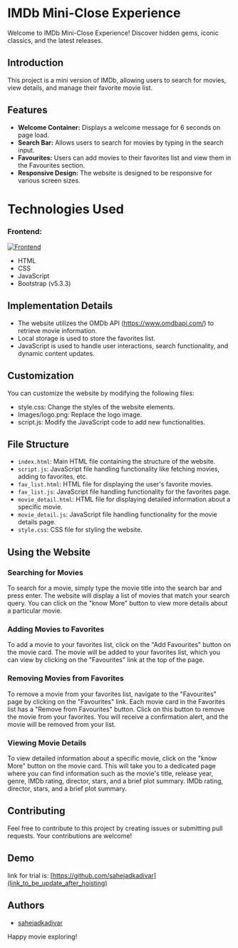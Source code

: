 
# IMDb Mini-Close Experience

Welcome to IMDb Mini-Close Experience! Discover hidden gems, iconic classics, and the latest releases. 
## Introduction
This project is a mini version of IMDb, allowing users to search for movies, view details, and manage their favorite movie list.

## Features
- **Welcome Container:** Displays a welcome message for 6 seconds on page load.
- **Search Bar:** Allows users to search for movies by typing in the search input.
- **Favourites:** Users can add movies to their favorites list and view them in the Favourites section.
- **Responsive Design:** The website is designed to be responsive for various screen sizes.

# Technologies Used
### Frontend:
[![Frontend](https://skillicons.dev/icons?i=html,css,js,bootstrap)](https://skillicons.dev)
* HTML 
* CSS
* JavaScript
* Bootstrap (v5.3.3)
## Implementation Details
*	The website utilizes the OMDb API (https://www.omdbapi.com/) to retrieve movie information.
*	Local storage is used to store the favorites list.
*	JavaScript is used to handle user interactions, search functionality, and dynamic content updates.

## Customization
You can customize the website by modifying the following files:
*	style.css: Change the styles of the website elements.
*	Images/logo.png: Replace the logo image.
*	script.js: Modify the JavaScript code to add new functionalities.

## File Structure
- `index.html`: Main HTML file containing the structure of the website.
- `script.js`: JavaScript file handling functionality like fetching movies, adding to favorites, etc.
- `fav_list.html`: HTML file for displaying the user's favorite movies.
- `fav_list.js`: JavaScript file handling functionality for the favorites page.
- `movie_detail.html`: HTML file for displaying detailed information about a specific movie.
- `movie_detail.js`: JavaScript file handling functionality for the movie details page.
- `style.css`: CSS file for styling the website.

## Using the Website
### Searching for Movies
To search for a movie, simply type the movie title into the search bar and press enter. The website will display a list of movies that match your search query. You can click on the "know More" button to view more details about a particular movie.

### Adding Movies to Favorites
To add a movie to your favorites list, click on the "Add Favourites" button on the movie card. The movie will be added to your favorites list, which you can view by clicking on the "Favourites" link at the top of the page.

### Removing Movies from Favorites
To remove a movie from your favorites list, navigate to the "Favourites" page by clicking on the "Favourites" link. Each movie card in the Favorites list has a "Remove from Favourites" button. Click on this button to remove the movie from your favorites. You will receive a confirmation alert, and the movie will be removed from your list.

### Viewing Movie Details
To view detailed information about a specific movie, click on the "know More" button on the movie card. This will take you to a dedicated page where you can find information such as the movie's title, release year, genre, IMDb rating, director, stars, and a brief plot summary.
 IMDb rating, director, stars, and a brief plot summary.

## Contributing
Feel free to contribute to this project by creating issues or submitting pull requests. Your contributions are welcome!
## Demo

link for trial is:
[https://github.com/sahejadkadivar](link_to_be_update_after_hoisting)

## Authors

- [sahejadkadivar](https://github.com/sahejadkadivar)


Happy movie exploring!



